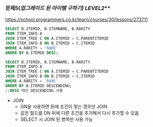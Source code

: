 ### 문제5(**업그레이드 된 아이템 구하기*) LEVEL2***

https://school.programmers.co.kr/learn/courses/30/lessons/273711

```sql
SELECT B.ITEMID, B.ITEMNAME, B.RARITY
FROM ITEM_INFO A
JOIN ITEM_TREE C ON A.ITEMID = C.PARENTITEMID
JOIN ITEM_INFO B ON B.ITEMID = C.ITEMID
WHERE A.RARITY = 'RARE'
ORDER BY B.ITEMID DESC;
```

```sql
SELECT B.ITEMID, B.ITEMNAME, B.RARITY
FROM ITEM_INFO A
JOIN ITEM_TREE C ON A.ITEMID = C.PARENTITEMID
JOIN ITEM_INFO B ON B.ITEMID = C.ITEMID
WHERE A.RARITY = 'RARE'
ORDER BY B.ITEMID DESCENDING;
//DESC 대신 DESCENDING 사용
```

- JOIN
    - ON을 사용하면 뒤에 조건이 맞는 경우만 JOIN
    - 같은 필드를 ON 뒤에 다른 조건을 추가해서 다시 추가할 수 있음
    - SELECT 시 JOIN 된 항목만 사용 가능
